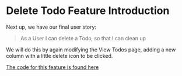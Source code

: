 # Delete Todo Feature Introduction

Next up, we have our final user story:

> As a User I can delete a Todo, so that I can clean up

We will do this by again modifying the View Todos page, adding a new column with a little delete icon to be clicked.

[The code for this feature is found here](https://github.com/TroelsMortensen/WasmTodo/tree/007_DeleteTodo)

